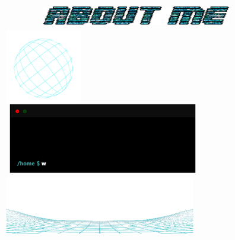 <p>
  <img align="center" hspace="100" width="500" height="50" src="https://raw.githubusercontent.com/gabokatta/gabokatta/main/about.gif"/></a>
  <p>
    <img align="left" width="200" src="https://raw.githubusercontent.com/gabokatta/gabokatta/main/globe.gif"/></a>
    <img align="center" hspace="10" width="500" src="https://raw.githubusercontent.com/gabokatta/gabokatta/main/terminal.gif"/></a>
  </p> 
    <img align="left" width="700" height="150" src="https://raw.githubusercontent.com/gabokatta/gabokatta/main/frame.gif"/></a>
  </p>
</p>

